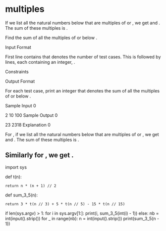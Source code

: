 # multiples
If we list all the natural numbers below  that are multiples of  or , we get  and . The sum of these multiples is .

Find the sum of all the multiples of  or  below .

Input Format

First line contains  that denotes the number of test cases. This is followed by  lines, each containing an integer, .

Constraints

Output Format

For each test case, print an integer that denotes the sum of all the multiples of  or  below .

Sample Input 0

2
10
100
Sample Output 0

23
2318
Explanation 0

For , if we list all the natural numbers below  that are multiples of  or , we get  and . The sum of these multiples is .

Similarly for , we get .
--------------------------------------------------------------------------------------------------------------
import sys


def t(n):
   
    return n * (n + 1) // 2


def sum_3_5(n):
    
    return 3 * t(n // 3) + 5 * t(n // 5) - 15 * t(n // 15)


if len(sys.argv) > 1:
    for i in sys.argv[1:]:
        print(i, sum_3_5(int(i) - 1))
else:
    nb = int(input().strip())
    for _ in range(nb):
        n = int(input().strip())
        print(sum_3_5(n - 1))
